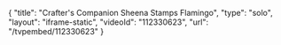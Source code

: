 {
    "title": "Crafter's Companion Sheena Stamps  Flamingo",
    "type": "solo",
    "layout": "iframe-static",
    "videoId": "112330623",
    "url": "\/tvpembed\/112330623"
}